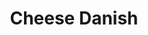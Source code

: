 ---
layout: recipe
title: Cheese Danish
description: Kaitlyn rated these danishes as "the best thing we've made so far." They were so good that we ate two each, felt sick, and immediately decided not to share any with my suitemates.
prep_time: 1.5 hours
cook_time: 16-18 minutes
temperature: 425°F # starts at 425°F, reduces to 375°F
servings: 9
source: NYT Cooking
category: Fika

ingredients: |
  - 8 oz cream cheese
  - 1 1/4 cups confectioners' sugar
  - 1 large egg yolk
  - 1 pinch salt
  - 1/2 tsp pure vanilla extract
  - 1 batch [danish dough](/recipes/recipes/dough-danish/)
  - 1 large egg, lightly beaten
  - 2 tbsp whole milk

instructions: |
  1. In a large bowl, beat together the cream cheese, 1/4 cup confectioners' sugar, the egg yolk, the salt and the vanilla until smooth. Transfer the mixture to a resealable plastic bag; set aside.
  2. On a lightly floured surface, roll the dough out into a 12 1/2-inch square. Trim 1/4 inch off each edge. Cut the dough into nine 4-inch squares. Brush the corners of each square with a bit of the beaten egg, then fold each corner into the center and press down gently. Transfer the squares to 2 parchment-lined baking sheets.
  3. Cut the tip off one corner of the filled plastic bag so you have a 1/2-inch hole. Use the bag to pipe the cheese filling onto the center of each dough square. Loosely cover the pastries with plastic wrap and let stand until slightly puffed, about 1 hour to 1 hour 20 minutes.
  4. Heat oven to 425°F.
  5. Remove the plastic and gently brush the top and sides of the dough with the beaten egg. Bake for 10 minutes, then rotate the sheets and reduce oven temperature to 375°F. Continue to bake until pastries are puffed and deep golden brown, another 6 to 8 minutes.
  6. Meanwhile, whisk together the remaining 1 cup confectioners' sugar and the milk.
  7. Let the Danish cool slightly on the sheet then drizzle with the glaze. Serve warm or at room temperature.

notes: |
  - The dough can be prepared through Step 5 and frozen for up to 1 month. Thaw overnight in the refrigerator before using.
  - Fresh berries or jam can be added just before baking for variety.
---
